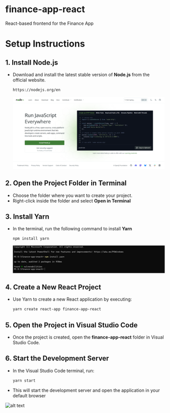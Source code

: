 # finance-app-react
React-based frontend for the Finance App


  # Setup Instructions

## 1. Install Node.js
- Download and install the latest stable version of **Node.js** from the official website.
 
  ```bash
  https://nodejs.org/en
  ```


  ![alt text](web_nodejs.png)

  
## 2. Open the Project Folder in Terminal
- Choose the folder where you want to create your project.
- Right-click inside the folder and select **Open in Terminal**
  
## 3. Install Yarn
- In the terminal, run the following command to install **Yarn**
 
  ```bash
  npm install yarn
  ```


  ![alt text](install_yarn.png)


## 4. Create a New React Project
- Use Yarn to create a new React application by executing:
  
  ```bash
  yarn create react-app finance-app-react
  ```

## 5. Open the Project in Visual Studio Code
- Once the project is created, open the **finance-app-react** folder in Visual Studio Code.

## 6. Start the Development Server
- In the Visual Studio Code terminal, run:
  
  ```bash
  yarn start
  ```
- This will start the development server and open the application in your default browser

![alt text](reacjs.png)

